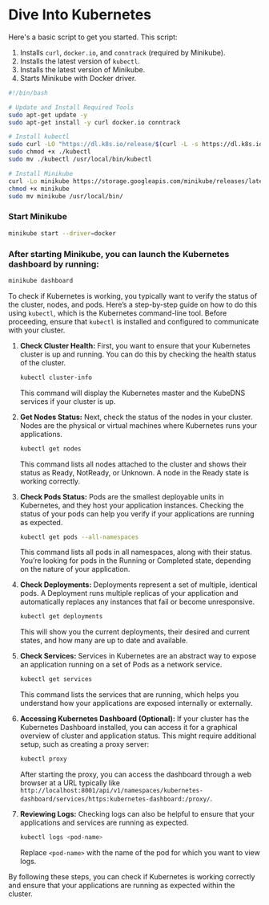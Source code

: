 # Dive Into Kubernetes


Here's a basic script to get you started. This script:

1. Installs `curl`, `docker.io`, and `conntrack` (required by Minikube).
2. Installs the latest version of `kubectl`.
3. Installs the latest version of Minikube.
4. Starts Minikube with Docker driver.

```bash
#!/bin/bash

# Update and Install Required Tools
sudo apt-get update -y
sudo apt-get install -y curl docker.io conntrack

# Install kubectl
sudo curl -LO "https://dl.k8s.io/release/$(curl -L -s https://dl.k8s.io/release/stable.txt)/bin/linux/amd64/kubectl"
sudo chmod +x ./kubectl
sudo mv ./kubectl /usr/local/bin/kubectl

# Install Minikube
curl -Lo minikube https://storage.googleapis.com/minikube/releases/latest/minikube-linux-amd64
chmod +x minikube
sudo mv minikube /usr/local/bin/

```


### Start Minikube

```bash
minikube start --driver=docker
```
### After starting Minikube, you can launch the Kubernetes dashboard by running:

```bash
minikube dashboard
```


To check if Kubernetes is working, you typically want to verify the status of the cluster, nodes, and pods. Here’s a step-by-step guide on how to do this using `kubectl`, which is the Kubernetes command-line tool. Before proceeding, ensure that `kubectl` is installed and configured to communicate with your cluster.

1. **Check Cluster Health:**
   First, you want to ensure that your Kubernetes cluster is up and running. You can do this by checking the health status of the cluster.

   ```bash
   kubectl cluster-info
   ```

   This command will display the Kubernetes master and the KubeDNS services if your cluster is up.

2. **Get Nodes Status:**
   Next, check the status of the nodes in your cluster. Nodes are the physical or virtual machines where Kubernetes runs your applications.

   ```bash
   kubectl get nodes
   ```

   This command lists all nodes attached to the cluster and shows their status as Ready, NotReady, or Unknown. A node in the Ready state is working correctly.

3. **Check Pods Status:**
   Pods are the smallest deployable units in Kubernetes, and they host your application instances. Checking the status of your pods can help you verify if your applications are running as expected.

   ```bash
   kubectl get pods --all-namespaces
   ```

   This command lists all pods in all namespaces, along with their status. You’re looking for pods in the Running or Completed state, depending on the nature of your application.

4. **Check Deployments:**
   Deployments represent a set of multiple, identical pods. A Deployment runs multiple replicas of your application and automatically replaces any instances that fail or become unresponsive.

   ```bash
   kubectl get deployments
   ```

   This will show you the current deployments, their desired and current states, and how many are up to date and available.

5. **Check Services:**
   Services in Kubernetes are an abstract way to expose an application running on a set of Pods as a network service.

   ```bash
   kubectl get services
   ```

   This command lists the services that are running, which helps you understand how your applications are exposed internally or externally.

6. **Accessing Kubernetes Dashboard (Optional):**
   If your cluster has the Kubernetes Dashboard installed, you can access it for a graphical overview of cluster and application status. This might require additional setup, such as creating a proxy server:

   ```bash
   kubectl proxy
   ```

   After starting the proxy, you can access the dashboard through a web browser at a URL typically like `http://localhost:8001/api/v1/namespaces/kubernetes-dashboard/services/https:kubernetes-dashboard:/proxy/`.

7. **Reviewing Logs:**
   Checking logs can also be helpful to ensure that your applications and services are running as expected.

   ```bash
   kubectl logs <pod-name>
   ```

   Replace `<pod-name>` with the name of the pod for which you want to view logs.

By following these steps, you can check if Kubernetes is working correctly and ensure that your applications are running as expected within the cluster.